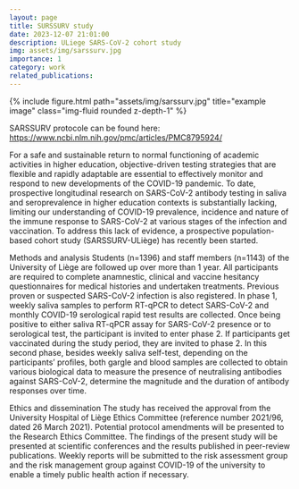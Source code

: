 ```yaml
---
layout: page
title: SURSSURV study
date: 2023-12-07 21:01:00
description: ULiege SARS-CoV-2 cohort study
img: assets/img/sarssurv.jpg
importance: 1
category: work
related_publications: 
---
```

<div class="row">
    <div class="col-sm mt-3 mt-md-0">
        {% include figure.html path="assets/img/sarssurv.jpg" title="example image" class="img-fluid rounded z-depth-1" %}
    </div>

SARSSURV protocole can be found here: <https://www.ncbi.nlm.nih.gov/pmc/articles/PMC8795924/>  


For a safe and sustainable return to normal functioning of academic activities in higher education, objective-driven testing strategies that are flexible and rapidly adaptable are essential to effectively monitor and respond to new developments of the COVID-19 pandemic. To date, prospective longitudinal research on SARS-CoV-2 antibody testing in saliva and seroprevalence in higher education contexts is substantially lacking, limiting our understanding of COVID-19 prevalence, incidence and nature of the immune response to SARS-CoV-2 at various stages of the infection and vaccination. To address this lack of evidence, a prospective population-based cohort study (SARSSURV-ULiège) has recently been started.

Methods and analysis
Students (n=1396) and staff members (n=1143) of the University of Liège are followed up over more than 1 year. All participants are required to complete anamnestic, clinical and vaccine hesitancy questionnaires for medical histories and undertaken treatments. Previous proven or suspected SARS-CoV-2 infection is also registered. In phase 1, weekly saliva samples to perform RT-qPCR to detect SARS-CoV-2 and monthly COVID-19 serological rapid test results are collected. Once being positive to either saliva RT-qPCR assay for SARS-CoV-2 presence or to serological test, the participant is invited to enter phase 2. If participants get vaccinated during the study period, they are invited to phase 2. In this second phase, besides weekly saliva self-test, depending on the participants’ profiles, both gargle and blood samples are collected to obtain various biological data to measure the presence of neutralising antibodies against SARS-CoV-2, determine the magnitude and the duration of antibody responses over time.

Ethics and dissemination
The study has received the approval from the University Hospital of Liège Ethics Committee (reference number 2021/96, dated 26 March 2021). Potential protocol amendments will be presented to the Research Ethics Committee. The findings of the present study will be presented at scientific conferences and the results published in peer-review publications. Weekly reports will be submitted to the risk assessment group and the risk management group against COVID-19 of the university to enable a timely public health action if necessary.
